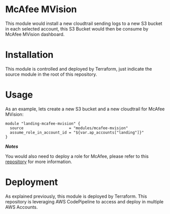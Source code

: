 # McAfee MVision

This module would install a new cloudtrail sending logs to a new S3 bucket in each selected account, this S3 Bucket would then be consume by McAfee MVision dashboard.


# Installation

This module is controlled and deployed by Terraform, just indicate the source module in the root of this repository.

# Usage

As an example, lets create a new S3 bucket and a new cloudtrail for McAfee MVision:

```hcl
module "landing-mcafee-mvision" {
  source                    = "modules/mcafee-mvision"
  assume_role_in_account_id = "${var.ap_accounts["landing"]}"
}
```

***Notes***

You would also need to deploy a role for McAfee, please refer to this [repository](https://github.com/ministryofjustice/analytical-platform-iam) for more information.

# Deployment

As explained previously, this module is deployed by Terraform. This repository is leveraging AWS CodePipeline to access and deploy in multiple AWS Accounts.
